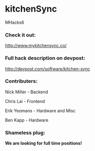 # kitchenSync
MHacks6

### Check it out:
http://www.mykitchensync.co/

### Full hack description on devpost:
http://devpost.com/software/kitchen-sync

### Contributers:
<p>Nick Miller     - Backend</p>
<p>Chris Lai       - Frontend</p>
<p>Erik Yeomans    - Hardware and Misc</p>
<p>Ben Kapp        - Hardware</p>


### Shameless plug:
**We are looking for full time positions!**
